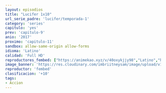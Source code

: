 ```yaml
---
layout: episodios
title: "Lucifer 1x10"
url_serie_padre: 'lucifer/temporada-1'
category: 'series'
capitulo: 'yes'
prev: 'capitulo-9'
anio: '2017'
proximo: 'capitulo-11'
sandbox: allow-same-origin allow-forms
idioma: 'Latino'
calidad: 'Full HD'
reproductores_fembed: ["https://animekao.xyz/v/40oxykjjy98","Latino","https://feurl.com/v/7y9wq4m2x9j","Latino","https://fembad.net/v/1em13sj-n3l31-z","Latino","https://myurlshort.live/v/lje0dsnddpgq0ey","Latino","https://digiload.co/e/BtbeyMqCR7","Latino"]
image_banner: 'https://res.cloudinary.com/imbriitneysam/image/upload/v1546476989/punisher-banner-min.jpg'
reproductor: 'fembed'
clasificacion: '+10'
tags:
- Accion
---
```












